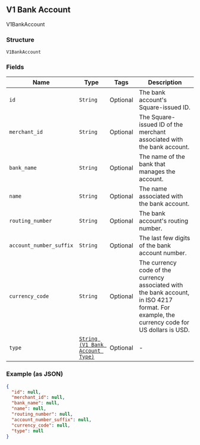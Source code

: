 ## V1 Bank Account

V1BankAccount

### Structure

`V1BankAccount`

### Fields

| Name | Type | Tags | Description |
|  --- | --- | --- | --- |
| `id` | `String` | Optional | The bank account's Square-issued ID. |
| `merchant_id` | `String` | Optional | The Square-issued ID of the merchant associated with the bank account. |
| `bank_name` | `String` | Optional | The name of the bank that manages the account. |
| `name` | `String` | Optional | The name associated with the bank account. |
| `routing_number` | `String` | Optional | The bank account's routing number. |
| `account_number_suffix` | `String` | Optional | The last few digits of the bank account number. |
| `currency_code` | `String` | Optional | The currency code of the currency associated with the bank account, in ISO 4217 format. For example, the currency code for US dollars is USD. |
| `type` | [`String (V1 Bank Account Type)`](/doc/models/v1-bank-account-type.md) | Optional | - |

### Example (as JSON)

```json
{
  "id": null,
  "merchant_id": null,
  "bank_name": null,
  "name": null,
  "routing_number": null,
  "account_number_suffix": null,
  "currency_code": null,
  "type": null
}
```

